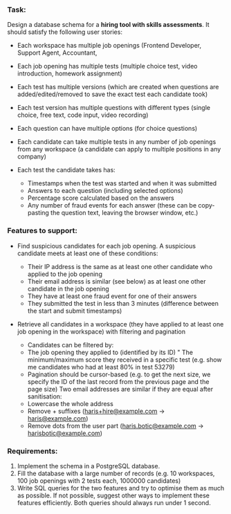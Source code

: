 ### Task:
Design a database schema for a **hiring tool with skills assessments**. 
It should satisfy the following user stories:

 - Each workspace has multiple job openings (Frontend Developer,
   Support Agent, Accountant,
 - Each job opening has multiple tests (multiple choice test, video introduction, homework assignment)
 - Each test has multiple versions (which are created when questions are added/edited/removed to save the exact test each candidate took)
 - Each test version has multiple questions with different types (single choice, free text, code input, video recording)
 - Each question can have multiple options (for choice questions)
 - Each candidate can take multiple tests in any number of job openings from any workspace (a candidate can apply to multiple positions in any company)
 
 - Each test the candidate takes has:
	 -  Timestamps when the test was started and when it was submitted
	 - Answers to each question (including selected options)
	 - Percentage score calculated based on the answers
	 - Any number of fraud events for each answer (these can be copy-pasting the question text, leaving the browser window, etc.)

### Features to support:
 - Find suspicious candidates for each job opening. A suspicious candidate meets at least one of these conditions:
	 - Their IP address is the same as at least one other candidate who applied to the job opening
	 - Their email address is similar (see below) as at least one other candidate in the job opening
	 - They have at least one fraud event for one of their answers
	 - They submitted the test in less than 3 minutes (difference between the start and submit timestamps)


 - Retrieve all candidates in a workspace (they have applied to at least one job opening in the workspace) with filtering and pagination
	 - Candidates can be filtered by:
	 - The job opening they applied to (identified by its ID)
" The minimum/maximum score they received in a specific test (e.g. show me candidates who had
at least 80% in test 53279)
	 - Pagination should be cursor-based (e.g. to get the next size, we specify the ID of the last record from the previous page and the page size)
Two email addresses are similar if they are equal after sanitisation:
	 - Lowercase the whole address
	 - Remove + suffixes (haris+hire@example.com -> haris@example.com)
	 - Remove dots from the user part (haris.botic@example.com -> harisbotic@example.com)

### Requirements:
1. Implement the schema in a PostgreSQL database.
2. Fill the database with a large number of records (e.g. 10 workspaces, 100 job openings with 2 tests each, 1000000 candidates)
3. Write SQL queries for the two features and try to optimise them as much as possible. If not possible, suggest other ways to implement these features efficiently. Both queries should always run under 1 second.